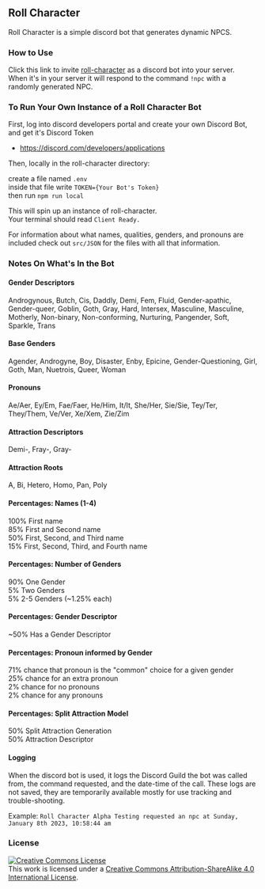 ## Roll Character

Roll Character is a simple discord bot that generates dynamic NPCS.

### How to Use

Click this link to invite [roll-character](https://t.co/9X0A9QqWst?amp=1) as a discord bot into your server.  
When it's in your server it will respond to the command `!npc` with a randomly generated NPC.

### To Run Your Own Instance of a Roll Character Bot

First, log into discord developers portal and create your own Discord Bot, and get it's Discord Token
  * https://discord.com/developers/applications

Then, locally in the roll-character directory:  
  
create a file named `.env`  
inside that file write `TOKEN={Your Bot's Token}`  
then run `npm run local`  

This will spin up an instance of roll-character.  
Your terminal should read `Client Ready.`

For information about what names, qualities, genders, and pronouns are included check out `src/JSON` for the files with all that information.

### Notes On What's In the Bot

#### Gender Descriptors
Androgynous, Butch, Cis, Daddly, Demi, Fem, Fluid, Gender-apathic, Gender-queer, Goblin, Goth, Gray, Hard, Intersex, Masculine, Masculine, Motherly, Non-binary, Non-conforming, Nurturing, Pangender, Soft, Sparkle, Trans

#### Base Genders
Agender, Androgyne, Boy, Disaster, Enby, Epicine, Gender-Questioning, Girl, Goth, Man, Nuetrois, Queer, Woman

#### Pronouns
Ae/Aer, Ey/Em, Fae/Faer, He/Him, It/It, She/Her, Sie/Sie, Tey/Ter, They/Them, Ve/Ver, Xe/Xem, Zie/Zim

#### Attraction Descriptors
Demi-, Fray-, Gray-

#### Attraction Roots
A, Bi, Hetero, Homo, Pan, Poly

#### Percentages: Names (1-4)
100% First name  
85% First and Second name  
50% First, Second, and Third name  
15% First, Second, Third, and Fourth name

#### Percentages: Number of Genders
90% One Gender  
5% Two Genders  
5% 2-5 Genders (~1.25% each)

#### Percentages: Gender Descriptor
~50% Has a Gender Descriptor

#### Percentages: Pronoun informed by Gender
71% chance that pronoun is the "common" choice for a given gender  
25% chance for an extra pronoun  
2% chance for no pronouns  
2% chance for any pronouns

#### Percentages: Split Attraction Model
50% Split Attraction Generation  
50% Attraction Descriptor  

#### Logging
When the discord bot is used, it logs the Discord Guild the bot was called from, the command requested, and the date-time of the call. These logs are not saved, they are temporarily available mostly for use tracking and trouble-shooting.

Example: `Roll Character Alpha Testing requested an npc at Sunday, January 8th 2023, 10:58:44 am`

### License

<a rel="license" href="http://creativecommons.org/licenses/by-sa/4.0/"><img alt="Creative Commons License" style="border-width:0" src="https://i.creativecommons.org/l/by-sa/4.0/88x31.png" /></a><br />This work is licensed under a <a rel="license" href="http://creativecommons.org/licenses/by-sa/4.0/">Creative Commons Attribution-ShareAlike 4.0 International License</a>.

